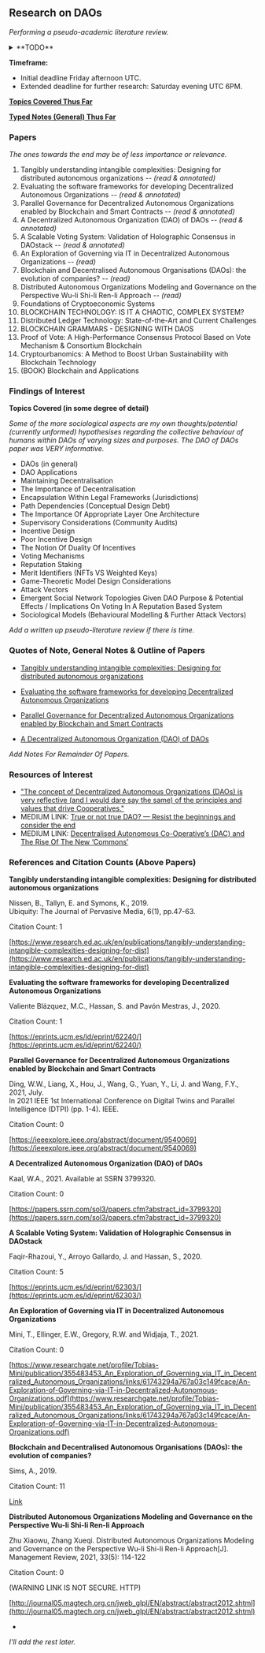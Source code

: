 ## Research on DAOs

*Performing a pseudo-academic literature review.*

<details>

<summary>**TODO**</summary>

* Make important (most appropriate notes) first.
* Read papers nine through thirteen.
* Make notes on all findings.
* Reference sociological and anthropological papers.
* Prepare notes and materials for Friday 22:00 UTC.
* Try and distribute some materials before hand.
* Scan in all annotated papers (there are more details within annotations).
* Review resources of interest in more depth.
* (OPTIONAL, not required by deadline) Prepare a pseudo-academic written literature review.
* Note: oppurtunities for further research.
* Prepare for meeting Saturday evening UTC 6PM.

</details>

**Timeframe:** 
 
* Initial deadline Friday afternoon UTC.  
* Extended deadline for further research: Saturday evening UTC 6PM.

[**Topics Covered Thus Far**](#topics)

[**Typed Notes (General) Thus Far**](#gnotes)

### Papers

*The ones towards the end may be of less importance or relevance.*

1. Tangibly understanding intangible complexities: Designing for distributed autonomous organizations -- *(read & annotated)*
2. Evaluating the software frameworks for developing Decentralized Autonomous Organizations -- *(read & annotated)*
3. Parallel Governance for Decentralized Autonomous Organizations enabled by Blockchain and Smart Contracts -- *(read & annotated)*
4. A Decentralized Autonomous Organization (DAO) of DAOs -- *(read & annotated)*
5. A Scalable Voting System: Validation of Holographic Consensus in DAOstack -- *(read & annotated)*
6. An Exploration of Governing via IT in Decentralized Autonomous Organizations -- *(read)*
7. Blockchain and Decentralised Autonomous Organisations (DAOs): the evolution of companies? -- *(read)*
8. Distributed Autonomous Organizations Modeling and Governance on the Perspective Wu-li Shi-li Ren-li Approach -- *(read)*
9. Foundations of Cryptoeconomic Systems
10. BLOCKCHAIN TECHNOLOGY: IS IT A CHAOTIC, COMPLEX SYSTEM?
11. Distributed Ledger Technology: State-of-the-Art and Current Challenges
11. BLOCKCHAIN GRAMMARS - DESIGNING WITH DAOS
12. Proof of Vote: A High-Performance Consensus Protocol Based on Vote Mechanism & Consortium Blockchain
13. Cryptourbanomics: A Method to Boost Urban Sustainability with Blockchain Technology
14. (BOOK) Blockchain and Applications

### Findings of Interest

<span id="topics"></span>

**Topics Covered (in some degree of detail)**

*Some of the more sociological aspects are my own thoughts/potential (currently unformed) hypothesises regarding the collective behaviour of humans within DAOs of varying sizes and purposes. The DAO of DAOs paper was VERY informative.*

* DAOs (in general)
* DAO Applications
* Maintaining Decentralisation
* The Importance of Decentralisation
* Encapsulation Within Legal Frameworks (Jurisdictions)
* Path Dependencies (Conceptual Design Debt)
* The Importance Of Appropriate Layer One Architecture
* Supervisory Considerations (Community Audits)
* Incentive Design
* Poor Incentive Design
* The Notion Of Duality Of Incentives
* Voting Mechanisms
* Reputation Staking
* Merit Identifiers (NFTs VS Weighted Keys)
* Game-Theoretic Model Design Considerations
* Attack Vectors
* Emergent Social Network Topologies Given DAO Purpose & Potential Effects / Implications On Voting In A Reputation Based System
* Sociological Models (Behavioural Modelling & Further Attack Vectors)

*Add a written up pseudo-literature review if there is time.*

<span id="gnotes"></span>

### Quotes of Note, General Notes & Outline of Papers

* [Tangibly understanding intangible complexities: Designing for distributed autonomous organizations](UNDERSTANDING-COMPLEXITIES.md)

* [Evaluating the software frameworks for developing Decentralized Autonomous Organizations](EVAL-SOFTWARE-FWS.md)

* [Parallel Governance for Decentralized Autonomous Organizations enabled by Blockchain and Smart Contracts](PARALLEL-GOV-DAOS.md)

* [A Decentralized Autonomous Organization (DAO) of DAOs](./DAO-OF-DAOs.md)

*Add Notes For Remainder Of Papers.*

### Resources of Interest

* ["The concept of Decentralized Autonomous Organizations (DAOs) is very reflective (and I would dare say the same) of the principles and values that drive Cooperatives."](https://medium.com/@ledgerback/the-concept-of-decentralized-autonomous-organizations-daos-is-very-reflective-and-i-would-dare-eb2f50e816e2)
* MEDIUM LINK: [True or not true DAO? — Resist the beginnings and consider the end](https://medium.com/@markus.buech/true-or-not-true-dao-resist-the-beginnings-and-consider-the-end-5ba20c9ccac)
* MEDIUM LINK: [Decentralised Autonomous Co-Operative’s (DAC) and The Rise Of The New ‘Commons’](https://medium.com/coinmonks/decentralised-autonomous-co-operatives-dac-and-the-rise-of-the-new-commons-721f5e1a7d3)

### References and Citation Counts (Above Papers)

**Tangibly understanding intangible complexities: Designing for distributed autonomous organizations**

Nissen, B., Tallyn, E. and Symons, K., 2019.  
Ubiquity: The Journal of Pervasive Media, 6(1), pp.47-63.

Citation Count: 1

[https://www.research.ed.ac.uk/en/publications/tangibly-understanding-intangible-complexities-designing-for-dist](https://www.research.ed.ac.uk/en/publications/tangibly-understanding-intangible-complexities-designing-for-dist)

**Evaluating the software frameworks for developing Decentralized Autonomous Organizations**

Valiente Blázquez, M.C., Hassan, S. and Pavón Mestras, J., 2020.

Citation Count: 1

[https://eprints.ucm.es/id/eprint/62240/](https://eprints.ucm.es/id/eprint/62240/)

**Parallel Governance for Decentralized Autonomous Organizations enabled by Blockchain and Smart Contracts**

Ding, W.W., Liang, X., Hou, J., Wang, G., Yuan, Y., Li, J. and Wang, F.Y., 2021, July.  
In 2021 IEEE 1st International Conference on Digital Twins and Parallel Intelligence (DTPI) (pp. 1-4). IEEE.

Citation Count: 0

[https://ieeexplore.ieee.org/abstract/document/9540069](https://ieeexplore.ieee.org/abstract/document/9540069)

**A Decentralized Autonomous Organization (DAO) of DAOs**

Kaal, W.A., 2021. Available at SSRN 3799320.

Citation Count: 0

[https://papers.ssrn.com/sol3/papers.cfm?abstract_id=3799320](https://papers.ssrn.com/sol3/papers.cfm?abstract_id=3799320)

**A Scalable Voting System: Validation of Holographic Consensus in DAOstack**

Faqir-Rhazoui, Y., Arroyo Gallardo, J. and Hassan, S., 2020.

Citation Count: 5

[https://eprints.ucm.es/id/eprint/62303/](https://eprints.ucm.es/id/eprint/62303/)

**An Exploration of Governing via IT in Decentralized Autonomous Organizations**

Mini, T., Ellinger, E.W., Gregory, R.W. and Widjaja, T., 2021.

Citation Count: 0

[https://www.researchgate.net/profile/Tobias-Mini/publication/355483453_An_Exploration_of_Governing_via_IT_in_Decentralized_Autonomous_Organizations/links/61743294a767a03c149fcace/An-Exploration-of-Governing-via-IT-in-Decentralized-Autonomous-Organizations.pdf](https://www.researchgate.net/profile/Tobias-Mini/publication/355483453_An_Exploration_of_Governing_via_IT_in_Decentralized_Autonomous_Organizations/links/61743294a767a03c149fcace/An-Exploration-of-Governing-via-IT-in-Decentralized-Autonomous-Organizations.pdf)

**Blockchain and Decentralised Autonomous Organisations (DAOs): the evolution of companies?**

Sims, A., 2019.

Citation Count: 11

[Link](https://papers.ssrn.com/sol3/papers.cfm?abstract_id=3524674)

**Distributed Autonomous Organizations Modeling and Governance on the Perspective Wu-li Shi-li Ren-li Approach**

Zhu Xiaowu, Zhang Xueqi. Distributed Autonomous Organizations Modeling and Governance on the Perspective Wu-li Shi-li Ren-li Approach[J]. Management Review, 2021, 33(5): 114-122

Citation Count: 0

(WARNING LINK IS NOT SECURE. HTTP)

[http://journal05.magtech.org.cn/jweb_glpl/EN/abstract/abstract2012.shtml](http://journal05.magtech.org.cn/jweb_glpl/EN/abstract/abstract2012.shtml)

-

*I'll add the rest later.*